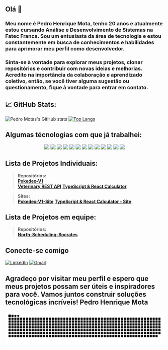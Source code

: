## Olá 👋

### Meu nome é Pedro Henrique Mota, tenho 20 anos e atualmente estou cursando Análise e Desenvolvimento de Sistemas na Fatec Franca. Sou um entusiasta da área de tecnologia e estou constantemente em busca de conhecimentos e habilidades para aprimorar meu perfil como desenvolvedor.

### Sinta-se à vontade para explorar meus projetos, clonar repositórios e contribuir com novas ideias e melhorias. Acredito na importância da colaboração e aprendizado coletivo, então, se você tiver alguma sugestão ou questionamento, fique à vontade para entrar em contato.

## <b>📈 GitHub Stats:</b>
![Pedro Motas's GitHub stats](https://github-readme-stats.vercel.app/api?username=motahpedro&show_icons=true&theme=neon)
[![Top Langs](https://github-readme-stats.vercel.app/api/top-langs/?username=motahpedro&layout=compact&theme=neon)](https://github.com/anuraghazra/github-readme-stats)


## Algumas técnologias com que já trabalhei:
<p align="center">
  <img src="https://img.shields.io/badge/HTML5-E34F26?style=for-the-badge&logo=html5&logoColor=white"/>
  <img src="https://img.shields.io/badge/CSS3-1572B6?style=for-the-badge&logo=css3&logoColor=white"/>
  <img src="https://img.shields.io/badge/JavaScript-F7DF1E?style=for-the-badge&logo=javascript&logoColor=black"/>
  <img src="https://img.shields.io/badge/Node.js-43853D?style=for-the-badge&logo=node.js&logoColor=white"/>
  <img src="https://img.shields.io/badge/MongoDB-4EA94B?style=for-the-badge&logo=mongodb&logoColor=white"/>
  <img src="https://img.shields.io/badge/TypeScript-007ACC?style=for-the-badge&logo=typescript&logoColor=white"/>
  <img src="https://img.shields.io/badge/MySQL-00000F?style=for-the-badge&logo=mysql&logoColor=white"/>
  <img src="https://img.shields.io/badge/Jest-323330?style=for-the-badge&logo=Jest&logoColor=white"/>
  <img src="https://img.shields.io/badge/Amazon_AWS-FF9900?style=for-the-badge&logo=amazonaws&logoColor=white"/>
  <img src="https://img.shields.io/badge/react-%2320232a.svg?style=for-the-badge&logo=react&logoColor=%2361DAFB"/>
  <img src="https://img.shields.io/badge/figma-%23F24E1E.svg?style=for-the-badge&logo=figma&logoColor=white">
  <img src="https://img.shields.io/badge/-Swagger-%23Clojure?style=for-the-badge&logo=swagger&logoColor=white">
  <img src="https://img.shields.io/badge/Trello-%23026AA7.svg?style=for-the-badge&logo=Trello&logoColor=white">
</p>


## Lista de Projetos Individuais:
>**Repositórios:**            
>**[Pokedex-V1](https://github.com/MotahPedro/Pokedex-V1)**          
>**[Veterinary REST API](https://github.com/MotahPedro/Compass-Desafio-1)**
>**[TypeScript & React Calculator](https://github.com/MotahPedro/Calculator-TS)**

>**Sites:**        
>**[Pokedex-V1-Site](https://motahpedro.github.io/Pokedex-V1/)**
>**[TypeScript & React Calculator - Site](https://motahpedro.github.io/Calculator-TS/)**

## Lista de Projetos em equipe:
>**Repositórios:**        
>**[North-Scheduling-Socrates](https://github.com/MotahPedro/North-Scheduling-Socrates)**

## Conecte-se comigo
</a>
  <a href="https://www.linkedin.com/in/pedro-mota-b52327260/">
  <img alt="LinkedIn" src="https://img.shields.io/badge/linkedin-%230077B5.svg?logo=linkedin&logoColor=white"  title="LinkedIn - Pedro Henrique Mota"/></a>
  <a href="mailto:motapedrofsp@gmail.com">
  <img alt="Gmail" src="https://img.shields.io/badge/Gmail-D14836?logo=gmail&logoColor=white"  title="Gmail - Pedro Henrique Mota"/></a>
</p>

## Agradeço por visitar meu perfil e espero que meus projetos possam ser úteis e inspiradores para você. Vamos juntos construir soluções tecnológicas incríveis! Pedro Henrique Mota


![Snake animation](https://raw.githubusercontent.com/Platane/snk/output/github-contribution-grid-snake.svg) 
